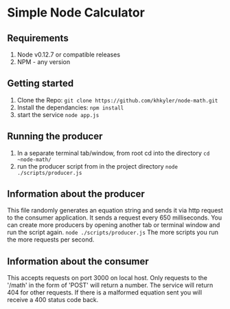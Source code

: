 # Simple Node Calculator

## Requirements
1.  Node v0.12.7 or compatible releases
2.  NPM - any version

## Getting started

1. Clone the Repo:
`git clone https://github.com/khkyler/node-math.git`
2. Install the dependancies:
`npm install`
3. start the service
`node app.js`


##  Running the producer
1. In a separate terminal tab/window, from root cd into the directory
`cd ~node-math/`
2. run the producer script from in the project directory
`node ./scripts/producer.js`

## Information about the producer
This file randomly generates an equation string and sends it via http request to the consumer application.  It sends a request every 650 milliseconds.  You can create more producers by opening another tab or terminal window and run the script again. `node ./scripts/producer.js` The more scripts you run the more requests per second.

## Information about the consumer
This accepts requests on port 3000 on local host.  Only requests to the '/math' in the form of 'POST' will return a number.  The service will return 404 for other requests.  If there is a malformed equation sent you will receive a 400 status code back.

